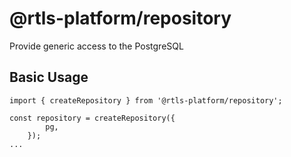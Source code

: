 # @rtls-platform/repository

Provide generic access to the PostgreSQL

## Basic Usage

```
import { createRepository } from '@rtls-platform/repository';

const repository = createRepository({
        pg,
    });
...
```
